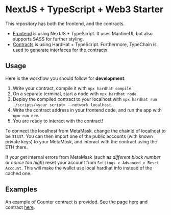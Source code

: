 # NextJS + TypeScript + Web3 Starter

This repository has both the frontend, and the contracts.

- [Frontend](./frontend/) is using NextJS + TypeScript. It uses MantineUI, but also supports SASS for further styling.
- [Contracts](./contracts/) is using HardHat + TypeScript. Furthermore, TypeChain is used to generate interfaces for the contracts.

## Usage

Here is the workflow you should follow for **development**:

1. Write your contract, compile it with `npx hardhat compile`.
2. On a separate terminal, start a node with `npx hardhat node`.
3. Deploy the compiled contract to your localhost with `npx hardhat run ./scripts/<your script> --network localhost`.
4. Write the contract address in your frontend code, and run the app with `npm run dev`.
5. You are ready to interact with the contract!

To connect the localhost from MetaMask, change the chainId of localhost to be `31337`. You can then import one of the public accounts (with known private keys) to your MetaMask, and interact with the contract using the ETH there.

If your get internal errors from MetaMask (such as _different block number_ or _nonce too high_) reset your account from `Settings > Advanced > Reset Account`. This will make the wallet use local hardhat info instead of the cached one.

## Examples

An example of Counter contract is provided. See the page [here](./frontend/pages/contract/counter.tsx) and contract [here](./contracts/contracts/Counter.sol).

